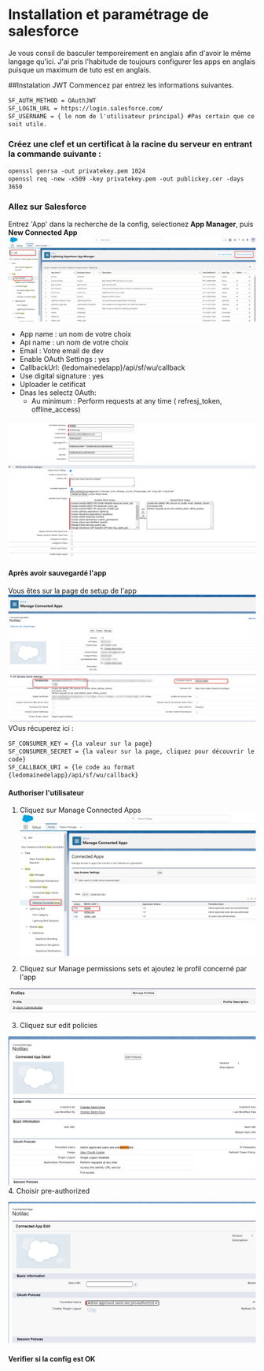 # Installation et paramétrage de salesforce

Je vous consil de basculer temporeirement en anglais afin d'avoir le même langage qu'ici. J'ai pris l'habitude de toujours configurer les apps en anglais puisque un maximum de tuto est en anglais. 

##Instalation JWT
Commencez par entrez les informations suivantes. 
```
SF_AUTH_METHOD = OAuthJWT
SF_LOGIN_URL = https://login.salesforce.com/
SF_USERNAME = { le nom de l'utilisateur principal} #Pas certain que ce soit utile. 
```
### Créez une clef et un certificat à la racine du serveur en entrant la commande suivante :
```
openssl genrsa -out privatekey.pem 1024
openssl req -new -x509 -key privatekey.pem -out publickey.cer -days 3650
```
### Allez sur Salesforce
Entrez 'App' dans la recherche de la config, selectionez **App Manager**, puis **New Connected App**
![](../assets/docs_images/2022-01-21-17-38-33.png)

* App name : un nom de votre choix
* Api name : un nom de votre choix
* Email : Votre email de dev
* Enable OAuth Settings : yes
* CallbackUrl: {ledomainedelapp}/api/sf/wu/callback
* Use digital signature : yes
* Uploader le cetificat
* Dnas les selectz 0Auth:
  * Au  minimum : Perform requests at any time ( refresj_token, offline_access)


![](../assets/docs_images/2022-01-21-17-46-28.png)

#### Après avoir sauvegardé l'app
Vous êtes sur la page de setup de l'app
![](../assets/docs_images/2022-01-21-17-53-28.png)
VOus récuperez ici : 
```
SF_CONSUMER_KEY = {la valeur sur la page}
SF_CONSUMER_SECRET = {la valeur sur la page, cliquez pour découvrir le code}
SF_CALLBACK_URI = {le code au format {ledomainedelapp}/api/sf/wu/callback}
```
#### Authoriser l'utilisateur
1. Cliquez sur Manage Connected Apps 
![](../assets/docs_images/2022-01-21-17-58-20.png)

2. Cliquez sur Manage permissions sets et ajoutez le profil concerné par l'app 
   
![](../assets/docs_images/2022-01-21-17-59-15.png)

3. Cliquez sur edit policies 
  
![](../assets/docs_images/2022-01-21-18-06-40.png)
4. Choisir pre-authorized 
   
![](../assets/docs_images/2022-01-21-18-07-23.png)

#### Verifier si la config est OK

